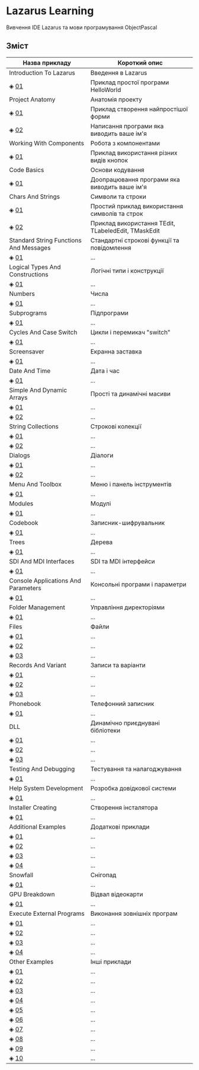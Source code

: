 # Lazarus Learning

Вивчення IDE Lazarus та мови програмування ObjectPascal

## Зміст

<table>
    <!-- Заголовок -->
    <thead>
        <tr>
            <th>Назва прикладу</th>
            <th>Короткий опис</th>
        </tr>
    </thead>
    <!-- Тіло таблиці -->
    <tbody align="left">
        <!-- Introduction To Lazarus -->
        <tr> <td>Introduction To Lazarus</td>
             <td>Введення в Lazarus</td> </tr>
        <tr> <td>&#9672; <a href="/01_Introduction_To_Lazarus/01">01</a></td>
             <td>Приклад простої програми HelloWorld</td> </tr>
        <!-- Project Anatomy -->
        <tr> <td>Project Anatomy</td>
             <td>Анатомія проекту</td> </tr>
        <tr> <td>&#9672; <a href="/02_Project_Anatomy/01">01</a></td>
             <td>Приклад створення найпростішої форми</td> </tr>
        <tr> <td>&#9672; <a href="/02_Project_Anatomy/02">02</a></td>
             <td>Написання програми яка виводить ваше ім'я</td> </tr>
        <!-- Working With Components -->
        <tr> <td>Working With Components</td>
             <td>Робота з компонентами</td> </tr>
        <tr> <td>&#9672; <a href="/03_Working_With_Components/01">01</a></td>
             <td>Приклад використання різних видів кнопок</td> </tr>
        <!-- Code Basics -->
        <tr> <td>Code Basics</td>
             <td>Основи кодування</td> </tr>
        <tr> <td>&#9672; <a href="/04_Code_Basics/01">01</a></td>
             <td>Доопрацювання програми яка виводить ваше ім'я</td> </tr>
        <!-- Chars And Strings -->
        <tr> <td>Chars And Strings</td>
             <td>Символи та строки</td> </tr>
        <tr> <td>&#9672; <a href="/05_Chars_And_Strings/01">01</a></td>
             <td>Простий приклад використання символів та строк</td> </tr>
        <tr> <td>&#9672; <a href="/05_Chars_And_Strings/02">02</a></td>
             <td>Приклад використання TEdit, TLabeledEdit, TMaskEdit</td> </tr>
        <!-- Standard String Functions And Messages -->
        <tr> <td>Standard String Functions And Messages</td>
             <td>Стандартні строкові функції та повідомлення</td> </tr>
        <tr> <td>&#9672; <a href="/06_Standard_String_Functions_And_Messages/01">01</a></td>
             <td> ... </td> </tr>
        <!-- Logical Types And Constructions -->
        <tr> <td>Logical Types And Constructions</td>
             <td>Логічні типи і конструкції</td> </tr>
        <tr> <td>&#9672; <a href="/07_Logical_Types_And_Constructions/01">01</a></td>
             <td> ... </td> </tr>
        <!-- Numbers -->
        <tr> <td>Numbers</td>
             <td>Числа</td> </tr>
        <tr> <td>&#9672; <a href="/08_Numbers/01">01</a></td>
             <td> ... </td> </tr>
        <!-- Subprograms -->
        <tr> <td>Subprograms</td>
             <td>Підпрограми</td> </tr>
        <tr> <td>&#9672; <a href="/09_Subprograms/01">01</a></td>
             <td> ... </td> </tr>
        <!-- Cycles And Case Switch -->
        <tr> <td>Cycles And Case Switch</td>
             <td>Цикли і перемикач "switch"</td> </tr>
        <tr> <td>&#9672; <a href="/10_Cycles_And_Case_Switch/01">01</a></td>
             <td> ... </td> </tr>
        <!-- Screensaver -->
        <tr> <td>Screensaver</td>
             <td>Екранна заставка</td> </tr>
        <tr> <td>&#9672; <a href="/11_Screensaver/01">01</a></td>
             <td> ... </td> </tr>
        <!-- Date And Time -->
        <tr> <td>Date And Time</td>
             <td>Дата і час</td> </tr>
        <tr> <td>&#9672; <a href="/12_Date_And_Time/01">01</a></td>
             <td> ... </td> </tr>
        <!-- Simple And Dynamic Arrays -->
        <tr> <td>Simple And Dynamic Arrays</td>
             <td>Прості та динамічні масиви</td> </tr>
        <tr> <td>&#9672; <a href="/13_Simple_And_Dynamic_Arrays/01">01</a></td>
             <td> ... </td> </tr>
        <tr> <td>&#9672; <a href="/13_Simple_And_Dynamic_Arrays/02">02</a></td>
             <td> ... </td> </tr>
        <!-- String Collections -->
        <tr> <td>String Collections</td>
             <td>Строкові колекції</td> </tr>
        <tr> <td>&#9672; <a href="/14_String_Collections/01">01</a></td>
             <td> ... </td> </tr>
        <tr> <td>&#9672; <a href="/14_String_Collections/02">02</a></td>
             <td> ... </td> </tr>
        <!-- Dialogs -->
        <tr> <td>Dialogs</td>
             <td>Діалоги</td> </tr>
        <tr> <td>&#9672; <a href="/15_Dialogs/01">01</a></td>
             <td> ... </td> </tr>
        <tr> <td>&#9672; <a href="/15_Dialogs/02">02</a></td>
             <td> ... </td> </tr>
        <!-- Menu And Toolbox -->
        <tr> <td>Menu And Toolbox</td>
             <td>Меню і панель інструментів</td> </tr>
        <tr> <td>&#9672; <a href="/16_Menu_And_Toolbox/01">01</a></td>
             <td> ... </td> </tr>
        <!-- Modules -->
        <tr> <td>Modules</td>
             <td>Модулі</td> </tr>
        <tr> <td>&#9672; <a href="/17_Modules/01">01</a></td>
             <td> ... </td> </tr>
        <!-- Codebook -->
        <tr> <td>Codebook</td>
             <td>Записник-шифрувальник</td> </tr>
        <tr> <td>&#9672; <a href="/18_Codebook/01">01</a></td>
             <td> ... </td> </tr>
        <!-- Trees -->
        <tr> <td>Trees</td>
             <td>Дерева</td> </tr>
        <tr> <td>&#9672; <a href="/19_Trees/01">01</a></td>
             <td> ... </td> </tr>
        <!-- SDI And MDI Interfaces -->
        <tr> <td>SDI And MDI Interfaces</td>
             <td>SDI та MDI інтерфейси</td> </tr>
        <tr> <td>&#9672; <a href="/20_SDI_And_MDI_Interfaces/01">01</a></td>
             <td> ... </td> </tr>
        <!-- Console Applications And Parameters -->
        <tr> <td>Console Applications And Parameters</td>
             <td>Консольні програми і параметри</td> </tr>
        <tr> <td>&#9672; <a href="/21_Console_Applications_And_Parameters/01">01</a></td>
             <td> ... </td> </tr>
        <!-- Folder Management -->
        <tr> <td>Folder Management</td>
             <td>Управління директоріями</td> </tr>
        <tr> <td>&#9672; <a href="/22_Folder_Management/01">01</a></td>
             <td> ... </td> </tr>
        <!-- Files -->
        <tr> <td>Files</td>
             <td>Файли</td> </tr>
        <tr> <td>&#9672; <a href="/23_Files/01">01</a></td>
             <td> ... </td> </tr>
        <tr> <td>&#9672; <a href="/23_Files/02">02</a></td>
             <td> ... </td> </tr>
        <tr> <td>&#9672; <a href="/23_Files/03">03</a></td>
             <td> ... </td> </tr>
        <!-- Records And Variant -->
        <tr> <td>Records And Variant</td>
             <td>Записи та варіанти</td> </tr>
        <tr> <td>&#9672; <a href="/24_Records_And_Variant/01">01</a></td>
             <td> ... </td> </tr>
        <tr> <td>&#9672; <a href="/24_Records_And_Variant/02">02</a></td>
             <td> ... </td> </tr>
        <tr> <td>&#9672; <a href="/24_Records_And_Variant/03">03</a></td>
             <td> ... </td> </tr>
        <!-- Phonebook -->
        <tr> <td>Phonebook</td>
             <td>Телефонний записник</td> </tr>
        <tr> <td>&#9672; <a href="/25_Phonebook/01">01</a></td>
             <td> ... </td> </tr>
        <!-- DLL -->
        <tr> <td>DLL</td>
             <td>Динамічно приєднувані бібліотеки</td> </tr>
        <tr> <td>&#9672; <a href="/26_DLL/01">01</a></td>
             <td> ... </td> </tr>
        <tr> <td>&#9672; <a href="/26_DLL/02">02</a></td>
             <td> ... </td> </tr>
        <tr> <td>&#9672; <a href="/26_DLL/03">03</a></td>
             <td> ... </td> </tr>
        <!-- Testing And Debugging -->
        <tr> <td>Testing And Debugging</td>
             <td>Тестування та налагоджування</td> </tr>
        <tr> <td>&#9672; <a href="/27_Testing_And_Debugging/01">01</a></td>
             <td> ... </td> </tr>
        <!-- Help System Development -->
        <tr> <td>Help System Development</td>
             <td>Розробка довідкової системи</td> </tr>
        <tr> <td>&#9672; <a href="/28_Help_System_Development/01">01</a></td>
             <td> ... </td> </tr>
        <!-- Installer Creating -->
        <tr> <td>Installer Creating</td>
             <td>Створення інсталятора</td> </tr>
        <tr> <td>&#9672; <a href="/29_Installer_Creating/01">01</a></td>
             <td> ... </td> </tr>
        <!-- Additional Examples -->
        <tr> <td>Additional Examples</td>
             <td>Додаткові приклади</td> </tr>
        <tr> <td>&#9672; <a href="/30_Additional_Examples/01">01</a></td>
             <td> ... </td> </tr>
        <tr> <td>&#9672; <a href="/30_Additional_Examples/02">02</a></td>
             <td> ... </td> </tr>
        <tr> <td>&#9672; <a href="/30_Additional_Examples/03">03</a></td>
             <td> ... </td> </tr>
        <tr> <td>&#9672; <a href="/30_Additional_Examples/04">04</a></td>
             <td> ... </td> </tr>
        <!-- Snowfall -->
        <tr> <td>Snowfall</td>
             <td>Снігопад</td> </tr>
        <tr> <td>&#9672; <a href="/31_Snowfall/01">01</a></td>
             <td> ... </td> </tr>
        <!-- GPU Breakdown -->
        <tr> <td>GPU Breakdown</td>
             <td>Відвал відеокарти</td> </tr>
        <tr> <td>&#9672; <a href="/32_GPU_Breakdown/01">01</a></td>
             <td> ... </td> </tr>
        <!-- Execute External Programs -->
        <tr> <td>Execute External Programs</td>
             <td>Виконання зовнішніх програм</td> </tr>
        <tr> <td>&#9672; <a href="/33_Execute_External_Programs/01">01</a></td>
             <td> ... </td> </tr>
        <tr> <td>&#9672; <a href="/33_Execute_External_Programs/02">02</a></td>
             <td> ... </td> </tr>
        <tr> <td>&#9672; <a href="/33_Execute_External_Programs/03">03</a></td>
             <td> ... </td> </tr>
        <tr> <td>&#9672; <a href="/33_Execute_External_Programs/04">04</a></td>
             <td> ... </td> </tr>
        <!-- Other Examples -->
        <tr> <td>Other Examples</td>
             <td>Інші приклади</td> </tr>
        <tr> <td>&#9672; <a href="/34_Other_Examples/01">01</a></td>
             <td> ... </td> </tr>
        <tr> <td>&#9672; <a href="/34_Other_Examples/02">02</a></td>
             <td> ... </td> </tr>
        <tr> <td>&#9672; <a href="/34_Other_Examples/03">03</a></td>
             <td> ... </td> </tr>
        <tr> <td>&#9672; <a href="/34_Other_Examples/04">04</a></td>
             <td> ... </td> </tr>
        <tr> <td>&#9672; <a href="/34_Other_Examples/05">05</a></td>
             <td> ... </td> </tr>
        <tr> <td>&#9672; <a href="/34_Other_Examples/06">06</a></td>
             <td> ... </td> </tr>
        <tr> <td>&#9672; <a href="/34_Other_Examples/07">07</a></td>
             <td> ... </td> </tr>
        <tr> <td>&#9672; <a href="/34_Other_Examples/08">08</a></td>
             <td> ... </td> </tr>
        <tr> <td>&#9672; <a href="/34_Other_Examples/09">09</a></td>
             <td> ... </td> </tr>
        <tr> <td>&#9672; <a href="/34_Other_Examples/10">10</a></td>
             <td> ... </td> </tr>
    </tbody>
</table>
